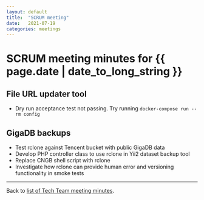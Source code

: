 ```yaml
---
layout: default
title:  "SCRUM meeting"
date:   2021-07-19
categories: meetings
---
```

# SCRUM meeting minutes for {{ page.date | date_to_long_string }}

## File URL updater tool
* Dry run acceptance test not passing. Try running `docker-compose run --rm config`

## GigaDB backups
* Test rclone against Tencent bucket with public GigaDB data
* Develop PHP controller class to use rclone in Yii2 dataset backup tool
* Replace CNGB shell script with rclone
* Investigate how rclone can provide human error and versioning functionality in smoke tests

<hr>

Back to [list of Tech Team meeting minutes][scrum-meetings].

[scrum-meetings]: /techteam/index.html
